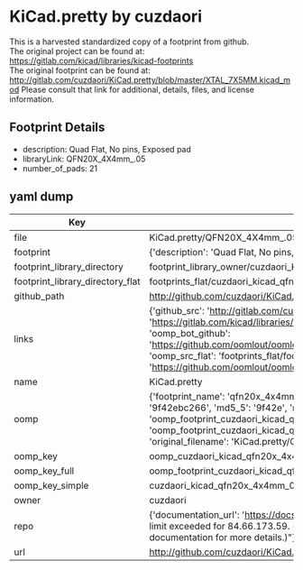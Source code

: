 # KiCad.pretty by cuzdaori  
This is a harvested standardized copy of a footprint from github.  
The original project can be found at:  
https://gitlab.com/kicad/libraries/kicad-footprints  
The original footprint can be found at:
http://gitlab.com/cuzdaori/KiCad.pretty/blob/master/XTAL_7X5MM.kicad_mod
Please consult that link for additional, details, files, and license information.  
## Footprint Details
* description: Quad Flat, No pins, Exposed pad  
* libraryLink: QFN20X_4X4mm_.05  
* number_of_pads: 21  
## yaml dump  
| Key | Value |  
| --- | --- |  
| file | KiCad.pretty/QFN20X_4X4mm_.05.kicad_mod |  
| footprint | {'description': 'Quad Flat, No pins, Exposed pad', 'libraryLink': 'QFN20X_4X4mm_.05', 'number_of_pads': 21} |  
| footprint_library_directory | footprint_library_owner/cuzdaori_KiCad.pretty |  
| footprint_library_directory_flat | footprints_flat/cuzdaori_kicad_qfn20x_4x4mm_05/working |  
| github_path | http://github.com/cuzdaori/KiCad.pretty/blob/master/QFN20X_4X4mm_.05.kicad_mod |  
| links | {'github_src': 'http://gitlab.com/cuzdaori/KiCad.pretty/blob/master/XTAL_7X5MM.kicad_mod', 'github_src_repo': 'https://gitlab.com/kicad/libraries/kicad-footprints', 'oomp_bot': 'footprints/cuzdaori_kicad_qfn20x_4x4mm_05/working', 'oomp_bot_github': 'https://github.com/oomlout/oomlout_oomp_footprint_bot/tree/main/footprints/cuzdaori_kicad_qfn20x_4x4mm_05/working', 'oomp_src_flat': 'footprints_flat/footprints_flat/cuzdaori_kicad_qfn20x_4x4mm_05/working', 'oomp_src_flat_github': 'https://github.com/oomlout/oomlout_oomp_footprint_src/tree/main/footprints_flat/cuzdaori_kicad_qfn20x_4x4mm_05/working'} |  
| name | KiCad.pretty |  
| oomp | {'footprint_name': 'qfn20x_4x4mm_05', 'library_name': 'kicad', 'md5': '9f42ebc26679950c8137aae7ddd9f2c8', 'md5_10': '9f42ebc266', 'md5_5': '9f42e', 'md5_6': '9f42eb', 'oomp_key': 'oomp_cuzdaori_kicad_qfn20x_4x4mm_05', 'oomp_key_extra': 'oomp_footprint_cuzdaori_kicad_qfn20x_4x4mm_05', 'oomp_key_full': 'oomp_footprint_cuzdaori_kicad_qfn20x_4x4mm_05_9f42eb', 'oomp_key_simple': 'cuzdaori_kicad_qfn20x_4x4mm_05', 'original_filename': 'KiCad.pretty/QFN20X_4X4mm_.05.kicad_mod', 'owner_name': 'cuzdaori'} |  
| oomp_key | oomp_cuzdaori_kicad_qfn20x_4x4mm_05 |  
| oomp_key_full | oomp_footprint_cuzdaori_kicad_qfn20x_4x4mm_05 |  
| oomp_key_simple | cuzdaori_kicad_qfn20x_4x4mm_05 |  
| owner | cuzdaori |  
| repo | {'documentation_url': 'https://docs.github.com/rest/overview/resources-in-the-rest-api#rate-limiting', 'message': "API rate limit exceeded for 84.66.173.59. (But here's the good news: Authenticated requests get a higher rate limit. Check out the documentation for more details.)"} |  
| url | http://github.com/cuzdaori/KiCad.pretty |  

